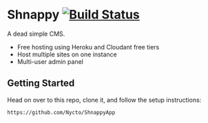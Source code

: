 Shnappy [![Build Status](https://secure.travis-ci.org/Nycto/Shnappy.png?branch=master)](http://travis-ci.org/Nycto/Shnappy)
=======

A dead simple CMS.

* Free hosting using Heroku and Cloudant free tiers
* Host multiple sites on one instance
* Multi-user admin panel

Getting Started
---------------

Head on over to this repo, clone it, and follow the setup instructions:

    https://github.com/Nycto/ShnappyApp


